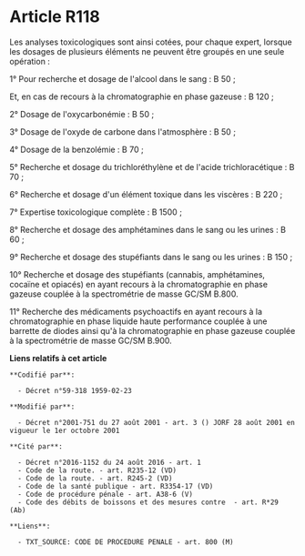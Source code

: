 # Article R118

Les analyses toxicologiques sont ainsi cotées, pour chaque expert, lorsque les dosages de plusieurs éléments ne peuvent être
groupés en une seule opération :

1° Pour recherche et dosage de l'alcool dans le sang : B 50 ;

Et, en cas de recours à la chromatographie en phase gazeuse : B 120 ;

2° Dosage de l'oxycarbonémie : B 50 ;

3° Dosage de l'oxyde de carbone dans l'atmosphère : B 50 ;

4° Dosage de la benzolémie : B 70 ;

5° Recherche et dosage du trichloréthylène et de l'acide trichloracétique : B 70 ;

6° Recherche et dosage d'un élément toxique dans les viscères : B 220 ;

7° Expertise toxicologique complète : B 1500 ;

8° Recherche et dosage des amphétamines dans le sang ou les urines : B 60 ;

9° Recherche et dosage des stupéfiants dans le sang ou les urines : B 150 ;

10° Recherche et dosage des stupéfiants (cannabis, amphétamines, cocaïne et opiacés) en ayant recours à la chromatographie en
phase gazeuse couplée à la spectrométrie de masse GC/SM B.800.

11° Recherche des médicaments psychoactifs en ayant recours à la chromatographie en phase liquide haute performance couplée à
une barrette de diodes ainsi qu'à la chromatographie en phase gazeuse couplée à la spectrométrie de masse GC/SM B.900.

**Liens relatifs à cet article**

	**Codifié par**:

	  - Décret n°59-318 1959-02-23

	**Modifié par**:

	  - Décret n°2001-751 du 27 août 2001 - art. 3 () JORF 28 août 2001 en vigueur le 1er octobre 2001

	**Cité par**:

	  - Décret n°2016-1152 du 24 août 2016 - art. 1
	  - Code de la route. - art. R235-12 (VD)
	  - Code de la route. - art. R245-2 (VD)
	  - Code de la santé publique - art. R3354-17 (VD)
	  - Code de procédure pénale - art. A38-6 (V)
	  - Code des débits de boissons et des mesures contre  - art. R*29 (Ab)

	**Liens**:

	  - TXT_SOURCE: CODE DE PROCEDURE PENALE - art. 800 (M)
